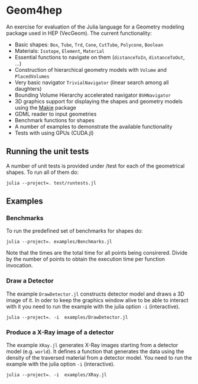 # Geom4hep
An exercise for evaluation of the Julia language for a Geometry modeling package used in HEP (VecGeom). The current functionality:

- Basic shapes: `Box`, `Tube`, `Trd`, `Cone`, `CutTube`, `Polycone`, `Boolean` 
- Materials: `Isotope`, `Element`, `Material`
- Essential functions to navigate on them (`distanceToIn`, `distanceToOut`, ...)
- Construction of hierarchical geometry models with `Volume` and `PlacedVolumes` 
- Very basic navigator `TrivialNavigator` (linear search among all daughters)
- Bounding Volume Hierarchy accelerated navigator `BVHNavigator`
- 3D graphics support for displaying the shapes and geometry models using the [Makie](https://makie.juliaplots.org/stable/) package
- GDML reader to input geometries
- Benchmark functions for shapes
- A number of examples to demonstrate the available functionality 
- Tests with using GPUs (CUDA.jl) 

## Running the unit tests
A number of unit tests is provided under /test for each of the geometrical shapes. To run all of them do:

```
julia --project=. test/runtests.jl 
```

## Examples

### Benchmarks
To run the predefined set of benchmarks for shapes do:
```
julia --project=. examples/Benchmarks.jl 
```
Note that the times are the total time for all points being consirered. Divide by the number of points to obtain the execution time per function invocation.

### Draw a Detector
The example `DrawDetector.jl` constructs detector model and draws a 3D image of it. In oder to keep the graphics window alive to be able to interact with it you need to run the example with the julia option `-i` (interactive).
```
julia --project=. -i  examples/DrawDetector.jl 
```

### Produce a X-Ray image of a detector
The example `XRay.jl` generates X-Ray images starting from a detector model (e.g. `world`). It defines a function that generates the data using the density of the traversed material from a detector model. You need to run the example with the julia option `-i` (interactive).
```
julia --project=. -i  examples/XRay.jl 
```

